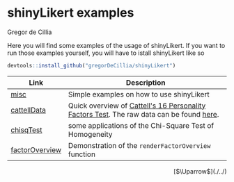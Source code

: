 # shinyLikert examples
Gregor de Cillia  

Here you will find some examples of the usage of shinyLikert. If you want to run those examples yourself, you will have to istall shinyLikert like so


```r
devtools::install_github("gregorDeCillia/shinyLikert")
```


Link            | Description
----------------|------------------------------
[misc]          | Simple examples on how to use shinyLikert
[cattellData](cattellData/)   | Quick overview of [Cattell's 16 Personality Factors Test]. The raw data can be found [here].
[chisqTest]     | some applications of the Chi-Square Test of Homogeneity
[factorOverview]| Demonstration of the `renderFactorOverview` function


[misc]:           misc/
[Cattell's 16 Personality Factors Test]: http://personality-testing.info/tests/16PF.php
[here]:           http://personality-testing.info/_rawdata/
[chisqTest]:      chisqTest/ 
[factorOverview]: factorOverview/

<p style='text-align:right;'>[$\Uparrow$](./../)</p>

